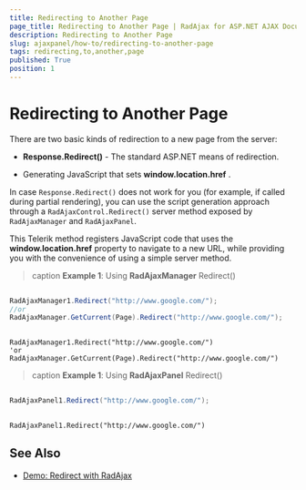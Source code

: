 ```yaml
---
title: Redirecting to Another Page
page_title: Redirecting to Another Page | RadAjax for ASP.NET AJAX Documentation
description: Redirecting to Another Page
slug: ajaxpanel/how-to/redirecting-to-another-page
tags: redirecting,to,another,page
published: True
position: 1
---
```


# Redirecting to Another Page


There are two basic kinds of redirection to a new page from the server:

* **Response.Redirect()** - The standard ASP.NET means of redirection.

* Generating JavaScript that sets **window.location.href** .

In case `Response.Redirect()` does not work for you (for example, if called during partial rendering), you can use the script generation approach through a `RadAjaxControl.Redirect()` server method exposed by `RadAjaxManager` and `RadAjaxPanel`.

This Telerik method registers JavaScript code that uses the **window.location.href** property to navigate to a new URL, while providing you with the convenience of using a simple server method.

>caption **Example 1**: Using **RadAjaxManager** Redirect()



````C#
	
RadAjaxManager1.Redirect("http://www.google.com/");
//or
RadAjaxManager.GetCurrent(Page).Redirect("http://www.google.com/");
	
````
````VB
RadAjaxManager1.Redirect("http://www.google.com/")
'or
RadAjaxManager.GetCurrent(Page).Redirect("http://www.google.com/")
````


>caption **Example 1**: Using **RadAjaxPanel** Redirect()


````C#
	
RadAjaxPanel1.Redirect("http://www.google.com/");
	        
````
````VB
RadAjaxPanel1.Redirect("http://www.google.com/")
````


## See Also

 * [Demo: Redirect with RadAjax](https://demos.telerik.com/aspnet-ajax/Ajax/Examples/Common/Redirect/DefaultCS.aspx)
